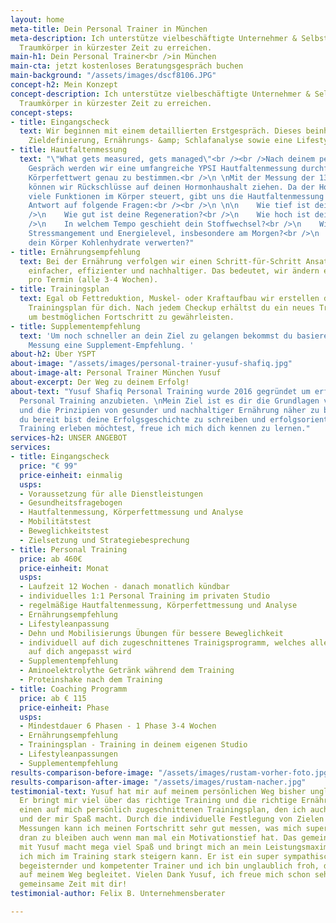 ```yaml
---
layout: home
meta-title: Dein Personal Trainer in München
meta-description: Ich unterstütze vielbeschäftigte Unternehmer & Selbstständige Ihren
  Traumkörper in kürzester Zeit zu erreichen.
main-h1: Dein Personal Trainer<br />in München
main-cta: jetzt kostenloses Beratungsgespräch buchen
main-background: "/assets/images/dscf8106.JPG"
concept-h2: Mein Konzept
concept-description: Ich unterstütze vielbeschäftigte Unternehmer & Selbständige ihren
  Traumkörper in kürzester Zeit zu erreichen.
concept-steps:
- title: Eingangscheck
  text: Wir beginnen mit einem detaillierten Erstgespräch. Dieses beinhaltet eine
    Zieldefinierung, Ernährungs- &amp; Schlafanalyse sowie eine Lifestyle-Optimierung.
- title: Hautfaltenmessung
  text: "\"What gets measured, gets managed\"<br /><br />Nach deinem persönlichen
    Gespräch werden wir eine umfangreiche YPSI Hautfaltenmessung durchführen um deinen
    Körperfettwert genau zu bestimmen.<br />\n \nMit der Messung der 13 Hautfalten
    können wir Rückschlüsse auf deinen Hormonhaushalt ziehen. Da der Hormonhaushalt
    viele Funktionen im Körper steuert, gibt uns die Hautfaltenmessung eine erste
    Antwort auf folgende Fragen:<br /><br />\n \n\n    Wie tief ist dein Schlaf?<br
    />\n    Wie gut ist deine Regeneration?<br />\n    Wie hoch ist dein Testosteron-Level?<br
    />\n    In welchem Tempo geschieht dein Stoffwechsel?<br />\n    Wie hoch sind
    Stressmangement und Energielevel, insbesondere am Morgen?<br />\n    Wie gut kann
    dein Körper Kohlenhydrate verwerten?"
- title: Ernährungsempfehlung
  text: Bei der Ernährung verfolgen wir einen Schritt-für-Schritt Ansatz. Dies ist
    einfacher, effizienter und nachhaltiger. Das bedeutet, wir ändern eine Mahlzeit
    pro Termin (alle 3-4 Wochen).
- title: Trainingsplan
  text: Egal ob Fettreduktion, Muskel- oder Kraftaufbau wir erstellen den passenden
    Trainingsplan für dich. Nach jedem Checkup erhältst du ein neues Trainingsprogramm
    um bestmöglichen Fortschritt zu gewährleisten.
- title: Supplementempfehlung
  text: 'Um noch schneller an dein Ziel zu gelangen bekommst du basierend auf deiner
    Messung eine Supplement-Empfehlung. '
about-h2: Über YSPT
about-image: "/assets/images/personal-trainer-yusuf-shafiq.jpg"
about-image-alt: Personal Trainer München Yusuf
about-excerpt: Der Weg zu deinem Erfolg!
about-text: "Yusuf Shafiq Personal Training wurde 2016 gegründet um erfolgsorientiertes
  Personal Training anzubieten. \nMein Ziel ist es dir die Grundlagen von Krafttraining
  und die Prinzipien von gesunder und nachhaltiger Ernährung näher zu bringen.\nWenn
  du bereit bist deine Erfolgsgeschichte zu schreiben und erfolgsorientiertes Personal
  Training erleben möchtest, freue ich mich dich kennen zu lernen."
services-h2: UNSER ANGEBOT
services:
- title: Eingangscheck
  price: "€ 99"
  price-einheit: einmalig
  usps:
  - Voraussetzung für alle Dienstleistungen
  - Gesundheitsfragebogen
  - Hautfaltenmessung, Körperfettmessung und Analyse
  - Mobilitätstest
  - Beweglichkeitstest
  - Zielsetzung und Strategiebesprechung
- title: Personal Training
  price: ab 460€
  price-einheit: Monat
  usps:
  - Laufzeit 12 Wochen - danach monatlich kündbar
  - individuelles 1:1 Personal Training im privaten Studio
  - regelmäßige Hautfaltenmessung, Körperfettmessung und Analyse
  - Ernährungsempfehlung
  - Lifestyleanpassung
  - Dehn und Mobilisierungs Übungen für bessere Beweglichkeit
  - individuell auf dich zugeschnittenes Trainigsprogramm, welches alle 3-4 Wochen
    auf dich angepasst wird
  - Supplementempfehlung
  - Aminoelektrolythe Getränk während dem Training
  - Proteinshake nach dem Training
- title: Coaching Programm
  price: ab € 115
  price-einheit: Phase
  usps:
  - Mindestdauer 6 Phasen - 1 Phase 3-4 Wochen
  - Ernährungsempfehlung
  - Trainingsplan - Training in deinem eigenen Studio
  - Lifestyleanpassungen
  - Supplementempfehlung
results-comparison-before-image: "/assets/images/rustam-vorher-foto.jpg"
results-comparison-after-image: "/assets/images/rustam-nacher.jpg"
testimonial-text: Yusuf hat mir auf meinem persönlichen Weg bisher unglaublich weitergeholfen.
  Er bringt mir viel über das richtige Training und die richtige Ernährung bei. Entwickelt
  einen auf mich persönlich zugeschnittenen Trainingsplan, den ich auch umsetzen kann
  und der mir Spaß macht. Durch die individuelle Festlegung von Zielen und die regelmäßigen
  Messungen kann ich meinen Fortschritt sehr gut messen, was mich super motiviert
  dran zu bleiben auch wenn man mal ein Motivationstief hat. Das gemeinsame Training
  mit Yusuf macht mega viel Spaß und bringt mich an mein Leistungsmaximum, wodurch
  ich mich im Training stark steigern kann. Er ist ein super sympathischer, offener,
  begeisternder und kompetenter Trainer und ich bin unglaublich froh, dass er mich
  auf meinem Weg begleitet. Vielen Dank Yusuf, ich freue mich schon sehr auf die weitere
  gemeinsame Zeit mit dir!
testimonial-author: Felix B. Unternehmensberater

---
```

